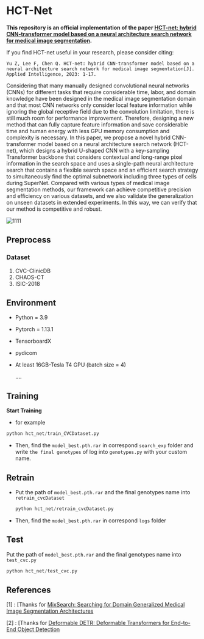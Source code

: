 # HCT-Net

**This repository is an official implementation of the paper  [HCT-net: hybrid CNN-transformer model based on a neural architecture search network for medical image segmentation](https://doi.org/10.1007/s10489-023-04570-z).**

If you find HCT-net useful in your research, please consider citing:

`Yu Z, Lee F, Chen Q. HCT-net: hybrid CNN-transformer model based on a neural architecture search network for medical image segmentation[J]. Applied Intelligence, 2023: 1-17.`

Considering that many manually designed convolutional neural networks (CNNs) for different tasks that require considerable time, labor, and domain knowledge have been designed in the medical image segmentation domain and that most CNN networks only consider local feature information while ignoring the global receptive field due to the convolution limitation, there is still much room for performance improvement. Therefore, designing a new method that can fully capture feature information and save considerable time and human energy with less GPU memory consumption and complexity is necessary. In this paper, we propose a novel hybrid CNN-transformer model based on a neural architecture search network (HCT-net), which designs a hybrid U-shaped CNN with a key-sampling Transformer backbone that considers contextual and long-range pixel information in the search space and uses a single-path neural architecture search that contains a flexible search space and an efficient search strategy to simultaneously find the optimal subnetwork including three types of cells during SuperNet. Compared with various types of medical image segmentation methods, our framework can achieve competitive precision and efficiency on various datasets, and we also validate the generalization on unseen datasets in extended experiments. In this way, we can verify that our method is competitive and robust.


![1111](https://user-images.githubusercontent.com/110669569/229040672-0967b0d7-605f-4155-ac81-b1387d688a4f.png)


## Preprocess

### Dataset

1. CVC-ClinicDB 
2. CHAOS-CT
3. ISIC-2018

## Environment

- Python = 3.9

- Pytorch = 1.13.1

- TensorboardX

- pydicom

- At least 16GB-Tesla T4 GPU (batch size = 4)

  ....

## Training

**Start Training**

- for example

```python
python hct_net/train_CVCDataset.py
```

- Then, find the `model_best.pth.rar` in correspond `search_exp` folder and write `the final genotypes` of log into `genotypes.py` with your custom name.

## Retrain

- Put the path of `model_best.pth.rar` and the final genotypes name into `retrain_cvcDataset`

  ```python
  python hct_net/retrain_cvcDataset.py
  ```

- Then, find the `model_best.pth.rar` in correspond `logs` folder

## Test

Put the path of `model_best.pth.rar` and the final genotypes name into `test_cvc.py`

```python
python hct_net/test_cvc.py
```

## References

[1] :  [Thanks for [MixSearch: Searching for Domain Generalized Medical Image Segmentation Architectures](https://github.com/lswzjuer/NAS-WDAN.git)

[2] :  [Thanks for  [Deformable DETR: Deformable Transformers for End-to-End Object Detection](https://github.com/fundamentalvision/Deformable-DETR.git)


